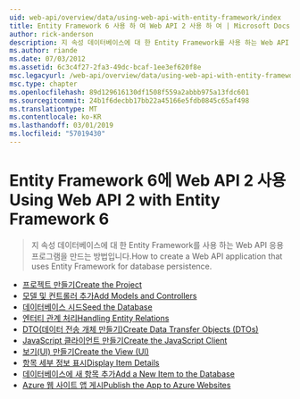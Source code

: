 ```yaml
---
uid: web-api/overview/data/using-web-api-with-entity-framework/index
title: Entity Framework 6 사용 하 여 Web API 2 사용 하 여 | Microsoft Docs
author: rick-anderson
description: 지 속성 데이터베이스에 대 한 Entity Framework를 사용 하는 Web API 응용 프로그램을 만드는 방법입니다.
ms.author: riande
ms.date: 07/03/2012
ms.assetid: 6c3c4f27-2fa3-49dc-bcaf-1ee3ef620f8e
msc.legacyurl: /web-api/overview/data/using-web-api-with-entity-framework
msc.type: chapter
ms.openlocfilehash: 89d129616130df1508f559a2abbb975a13fdc601
ms.sourcegitcommit: 24b1f6decbb17bb22a45166e5fdb0845c65af498
ms.translationtype: MT
ms.contentlocale: ko-KR
ms.lasthandoff: 03/01/2019
ms.locfileid: "57019430"
---
```

<a name="using-web-api-2-with-entity-framework-6"></a><span data-ttu-id="c56db-103">Entity Framework 6에 Web API 2 사용</span><span class="sxs-lookup"><span data-stu-id="c56db-103">Using Web API 2 with Entity Framework 6</span></span>
====================
> <span data-ttu-id="c56db-104">지 속성 데이터베이스에 대 한 Entity Framework를 사용 하는 Web API 응용 프로그램을 만드는 방법입니다.</span><span class="sxs-lookup"><span data-stu-id="c56db-104">How to create a Web API application that uses Entity Framework for database persistence.</span></span>


- [<span data-ttu-id="c56db-105">프로젝트 만들기</span><span class="sxs-lookup"><span data-stu-id="c56db-105">Create the Project</span></span>](part-1.md)
- [<span data-ttu-id="c56db-106">모델 및 컨트롤러 추가</span><span class="sxs-lookup"><span data-stu-id="c56db-106">Add Models and Controllers</span></span>](part-2.md)
- [<span data-ttu-id="c56db-107">데이터베이스 시드</span><span class="sxs-lookup"><span data-stu-id="c56db-107">Seed the Database</span></span>](part-3.md)
- [<span data-ttu-id="c56db-108">엔터티 관계 처리</span><span class="sxs-lookup"><span data-stu-id="c56db-108">Handling Entity Relations</span></span>](part-4.md)
- [<span data-ttu-id="c56db-109">DTO(데이터 전송 개체 만들기)</span><span class="sxs-lookup"><span data-stu-id="c56db-109">Create Data Transfer Objects (DTOs)</span></span>](part-5.md)
- [<span data-ttu-id="c56db-110">JavaScript 클라이언트 만들기</span><span class="sxs-lookup"><span data-stu-id="c56db-110">Create the JavaScript Client</span></span>](part-6.md)
- [<span data-ttu-id="c56db-111">보기(UI) 만들기</span><span class="sxs-lookup"><span data-stu-id="c56db-111">Create the View (UI)</span></span>](part-7.md)
- [<span data-ttu-id="c56db-112">항목 세부 정보 표시</span><span class="sxs-lookup"><span data-stu-id="c56db-112">Display Item Details</span></span>](part-8.md)
- [<span data-ttu-id="c56db-113">데이터베이스에 새 항목 추가</span><span class="sxs-lookup"><span data-stu-id="c56db-113">Add a New Item to the Database</span></span>](part-9.md)
- [<span data-ttu-id="c56db-114">Azure 웹 사이트 앱 게시</span><span class="sxs-lookup"><span data-stu-id="c56db-114">Publish the App to Azure Websites</span></span>](part-10.md)
